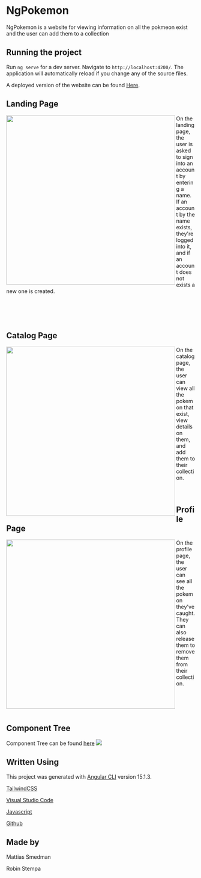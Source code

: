 # NgPokemon

NgPokemon is a website for viewing information on all the pokmeon exist and the user can add them to a collection

## Running the project

Run `ng serve` for a dev server. Navigate to `http://localhost:4200/`. The application will automatically reload if you change any of the source files.

A deployed version of the website can be found [Here](https://pokemon-rstempa.vercel.app/login).

## Landing Page
<img align="left" width=450 src="https://i.imgur.com/TpkrzP8.png"> On the landing page, the user is asked to sign into an account by entering a name. If an account by the name exists, they're logged into it, and if an account does not exists a new one is created. 
<br>
<br>
<br>
<br>
<br>

## Catalog Page
<img align="left" width=450 src="https://i.imgur.com/7eiyARM.png"> On the catalog page, the user can view all the pokemon that exist, view details on them, and add them to their collection.
<br>
<br>
<br>

## Profile Page
<img align="left" width=450 src="https://i.imgur.com/6weNm9v.png"> On the profile page, the user can see all the pokemon they've caught. They can also release them to remove them from their collection.
<br>
<br>
<br>
<br>
<br>

## Component Tree
Component Tree can be found [here](https://www.figma.com/file/IgDg8AbYYrketbu6QLL7rf/Pokemon-Component-Tree?node-id=0%3A1&t=pVoYyt8DD8L45tMa-0)
<img src="https://i.imgur.com/L3JeryV.png">

## Written Using

This project was generated with [Angular CLI](https://github.com/angular/angular-cli) version 15.1.3.

[TailwindCSS](https://tailwindcss.com/)

[Visual Studio Code](https://code.visualstudio.com)

[Javascript](https://getbootstrap.com/)

[Github](https://github.com/)

## Made by
Mattias Smedman

Robin Stempa